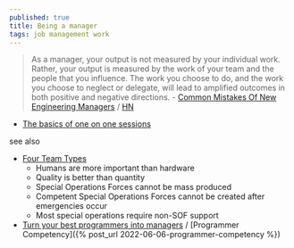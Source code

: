 ```yaml
---
published: true
title: Being a manager
tags: job management work
---
```

> As a manager, your output is not measured by your individual work. Rather, your output is measured by the work of your team and the people that you influence. The work you choose to do, and the work you choose to neglect or delegate, will lead to amplified outcomes in both positive and negative directions. - [Common Mistakes Of New Engineering Managers](https://ochronus.online/the-5-common-mistakes-of-new-engineering-managers/) / [HN](https://news.ycombinator.com/item?id=26474947)

- [The basics of one on one sessions](https://ochronus.online/the-basics-of-one-on-ones/)

see also
- [Four Team Types](https://news.ycombinator.com/item?id=38900826)
	- Humans are more important than hardware
    - Quality is better than quantity
    - Special Operations Forces cannot be mass produced
    - Competent Special Operations Forces cannot be created after emergencies occur
    - Most special operations require non-SOF support
- [Turn your best programmers into managers](https://news.ycombinator.com/item?id=34113825) / [Programmer Competency]({% post_url 2022-06-06-programmer-competency %})
